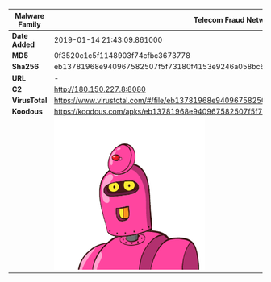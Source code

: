 | Malware Family | Telecom Fraud Network for South Koreans                      |
| -------------- | ------------------------------------------------------------ |
| **Date Added** | 2019-01-14 21:43:09.861000                                                   |
| **MD5**        | 0f3520c1c5f1148903f74cfbc3673778                             |
| **Sha256**     | eb13781968e940967582507f5f73180f4153e9246a058bc637178a1e17f02ae9 |
| **URL**        | -                                                            |
| **C2**         | http://180.150.227.8:8080 |
| **VirusTotal** | https://www.virustotal.com/#/file/eb13781968e940967582507f5f73180f4153e9246a058bc637178a1e17f02ae9/detection |
| **Koodous**    | https://koodous.com/apks/eb13781968e940967582507f5f73180f4153e9246a058bc637178a1e17f02ae9 |
|                | ![](../assets/eb13781968e940967582507f5f73180f4153e9246a058bc637178a1e17f02ae9.png) |